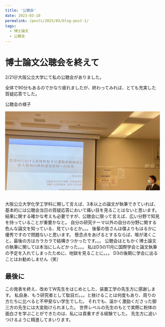 ```yaml
---
title: '公聴会'
date: 2023-03-10
permalink: /posts/2023/03/blog-post-1/
tags:
  - 博士論文
  - 公聴会
---
```




博士論文公聴会を終えて
======
2/21＠大阪公立大学にて私の公聴会がありました。


全体で90分もあるのでかなり疲れましたが、終わってみれば、とても充実した質疑応答でした。

公聴会の様子

<div style="text-align: left;">
<img src='/images/公聴会.png' width="600">
</div>  
<br>  



大阪公立大学化学工学科に関して言えば、3本以上の論文が執筆できていれば、
基本的には公聴会当日の質疑応答において痛い目を見ることはないと思います。
結果に関する確かな考えも必要ですが、公聴会に限って言えば、広い分野で知見を持っていることが重要かなと。
自分の研究テーマ以外の自分の分野に関する色んな論文を知っている、見ているとか。。。
後輩の皆さんは僕よりもはるかに優秀ですので問題ないと思います。
懸念点をあげるとするならば、喉が渇くこと。最後の方はカラカラで結構きつかったです。。。
公聴会はともかく博士論文の執筆に関しては本当にしんどかった。。。
私はD3の11月に国際学会と論文執筆の予定を入れてしまったために、地獄を見ることに。。。
D3の後期に学会に出ることはお勧めしません（笑）


最後に
------
この発表を終え、改めてW先生をはじめとした、装置工学の先生方に感謝します。
私自身、もう研究者として駄目だ。。。と挫けることは何度もあり、周りの方たちに比べると不甲斐ない学生でした。
それでも、温かく激励くださった御三方の先生には大変助けられました。
世界レベルの先生のもとで実際に粉体の面白さを学ぶことができたのは、私には貴重すぎる経験でした。
先生方に追いつけるように精進してまいります。
